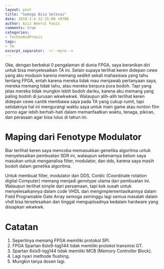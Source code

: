 ```yaml
---
layout: post
title: "Semoga Bisa Selesai"
date: 2018-2-4 22:35:00 +0700
author: Aziz Amerul Faozi
comments: true
categories: 
- TechneAndPraxis
tags:
- TA
excerpt_separator:  <!--more-->
---
```


Oke, dengan berbekal 0 pengalaman di dunia FPGA, saya beranikan diri untuk bisa menyelesaikan TA ini. Selain supaya terlihat keren didepan cewe yang aku modusin karena memang sedikit sekali mahasiswa yang tahu tentang FPGA, entah karena mereka tidak mau menjawab pertanyaan saya,  mereka memang tidak tahu, atau mereka berpura pura bodoh. Tapi yang jelas mereka tidak mungkin lebih bodoh dariku, karena aku memang yang paling bodoh di jurusan wkwkwkwk. Walaupun alih-alih terlihat keren didepan cewe cantik membawa saya pada TA yang cukup rumit, tapi setidaknya hal ini mengurangi waktu saya untuk main game atau nonton film porno agar lebih berhati-hati dalam memanfaatkan waktu, tenaga, pikiran, dan perasaan agar bisa lulus di tahun ini. 

# Maping dari Fenotype Modulator

Biar terlihat keren saya mencoba memasukkan genetika algoritma untuk menyelesaikan pembuatan SDR ini, walaupun sebenarnya belum saya masukan untuk menganalisa filter, modulator, dan dds, karena saya masih bodoh dalam genetika algoritma. 

Untuk membuat filter, modulator dan DDS, Cordic (Coordinate rotation digital Computer) memang menjadi genotype utama dari pembuatan ini. Walaupun terlihat simple dari persamaan, tapi kok susah untuk menyelesaikannya dalam code VHDL dan mengimplementasikannya dalam Field Programable Gate Array semoga seminggu lagi semua masalah dalam vhdl bisa terselesaikan dan tinggal menguploadnya kedalam hardware yang disiapkan wkwkwk.

# Catatan

1. Sepertinya memang FPGA memiliki protokol SPI.
2. FPGA Spartan 6slx9-tqg144 tidak memiliki protokol transmisi GT.
3. Spartan 6slx9-tqg144 tidak memiliki MCB (Memory Controller Block).
4. Lagi nyari methode flushing.
5. Mungkin tanya dosen lagi.

